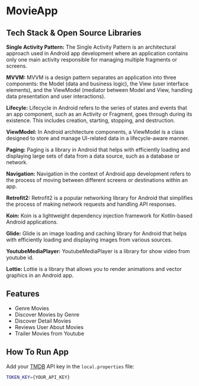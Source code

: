 
# MovieApp

## Tech Stack & Open Source Libraries

**Single Activity Pattern:** The Single Activity Pattern is an architectural approach used in Android app development where an application contains only one main activity responsible for managing multiple fragments or screens. 

**MVVM:** MVVM is a design pattern separates an application into three components: the Model (data and business logic), the View (user interface elements), and the ViewModel (mediator between Model and View, handling data presentation and user interactions).

**Lifecyle:** Lifecycle in Android refers to the series of states and events that an app component, such as an Activity or Fragment, goes through during its existence. This includes creation, starting, stopping, and destruction.

**ViewModel:** In Android architecture components, a ViewModel is a class designed to store and manage UI-related data in a lifecycle-aware manner.

**Paging:** Paging is a library in Android that helps with efficiently loading and displaying large sets of data from a data source, such as a database or network.

**Navigation:** Navigation in the context of Android app development refers to the process of moving between different screens or destinations within an app.

**Retrofit2:** Retrofit2 is a popular networking library for Android that simplifies the process of making network requests and handling API responses.

**Koin:** Koin is a lightweight dependency injection framework for Kotlin-based Android applications.

**Glide:** Glide is an image loading and caching library for Android that helps with efficiently loading and displaying images from various sources.

**YoutubeMediaPlayer:** YoutubeMediaPlayer is a library for show video from youtube id.

**Lottie:** Lottie is a library that allows you to render animations and vector graphics in an Android app.

## Features

- Genre Movies
- Discover Movies by Genre
- Discover Detail Movies
- Reviews User About Movies
- Trailer Movies from Youtube
  
## How To Run App

Add your [TMDB](https://www.themoviedb.org/) API key in the `local.properties` file:

```bash
TOKEN_KEY={YOUR_API_KEY}
```
    
